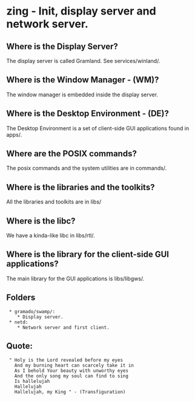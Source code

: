 # zing - Init, display server and network server.

## Where is the Display Server?

The display server is called Gramland. See services/winland/.

## Where is the Window Manager - (WM)?

The window manager is embedded inside the display server.

## Where is the Desktop Environment - (DE)?

The Desktop Environment is a set of client-side GUI applications found in apps/.

## Where are the POSIX commands?

The posix commands and the system utilities are in commands/.

## Where is the libraries and the toolkits?

All the libraries and toolkits are in libs/

## Where is the libc?

We have a kinda-like libc in libs/rtl/.

## Where is the library for the client-side GUI applications?

The main library for the GUI applications is libs/libgws/.


## Folders

```
 * gramado/swamp/:
    * Display server.
 * netd:
    * Network server and first client.
```

## Quote:

```
 " Holy is the Lord revealed before my eyes
   And my burning heart can scarcely take it in
   As I behold Your beauty with unworthy eyes
   And the only song my soul can find to sing 
   Is hallelujah
   Hallelujah
   Hallelujah, my King " - (Transfiguration)
```










